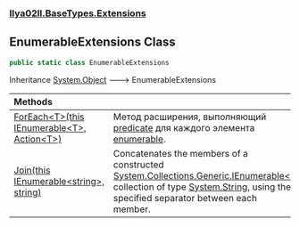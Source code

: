 ### [Ilya02Il.BaseTypes.Extensions](Ilya02Il.BaseTypes.Extensions.md 'Ilya02Il.BaseTypes.Extensions')

## EnumerableExtensions Class

```csharp
public static class EnumerableExtensions
```

Inheritance [System.Object](https://docs.microsoft.com/en-us/dotnet/api/System.Object 'System.Object') &#129106; EnumerableExtensions

| Methods | |
| :--- | :--- |
| [ForEach&lt;T&gt;(this IEnumerable&lt;T&gt;, Action&lt;T&gt;)](Ilya02Il.BaseTypes.Extensions.EnumerableExtensions.ForEach_T_(thisSystem.Collections.Generic.IEnumerable_T_,System.Action_T_).md 'Ilya02Il.BaseTypes.Extensions.EnumerableExtensions.ForEach<T>(this System.Collections.Generic.IEnumerable<T>, System.Action<T>)') | Метод расширения, выполняющий [predicate](Ilya02Il.BaseTypes.Extensions.EnumerableExtensions.ForEach_T_(thisSystem.Collections.Generic.IEnumerable_T_,System.Action_T_).md#Ilya02Il.BaseTypes.Extensions.EnumerableExtensions.ForEach_T_(thisSystem.Collections.Generic.IEnumerable_T_,System.Action_T_).predicate 'Ilya02Il.BaseTypes.Extensions.EnumerableExtensions.ForEach<T>(this System.Collections.Generic.IEnumerable<T>, System.Action<T>).predicate') для каждого элемента [enumerable](Ilya02Il.BaseTypes.Extensions.EnumerableExtensions.ForEach_T_(thisSystem.Collections.Generic.IEnumerable_T_,System.Action_T_).md#Ilya02Il.BaseTypes.Extensions.EnumerableExtensions.ForEach_T_(thisSystem.Collections.Generic.IEnumerable_T_,System.Action_T_).enumerable 'Ilya02Il.BaseTypes.Extensions.EnumerableExtensions.ForEach<T>(this System.Collections.Generic.IEnumerable<T>, System.Action<T>).enumerable'). |
| [Join(this IEnumerable&lt;string&gt;, string)](Ilya02Il.BaseTypes.Extensions.EnumerableExtensions.Join(thisSystem.Collections.Generic.IEnumerable_string_,string).md 'Ilya02Il.BaseTypes.Extensions.EnumerableExtensions.Join(this System.Collections.Generic.IEnumerable<string>, string)') | Concatenates the members of a constructed [System.Collections.Generic.IEnumerable&lt;&gt;](https://docs.microsoft.com/en-us/dotnet/api/System.Collections.Generic.IEnumerable-1 'System.Collections.Generic.IEnumerable`1') collection of type [System.String](https://docs.microsoft.com/en-us/dotnet/api/System.String 'System.String'), using the specified separator between each member. |
